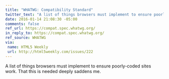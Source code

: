 ```yaml
---
title: "WHATWG: Compatibility Standard"
twitter_text: "A list of things browsers must implement to ensure poorly-coded sites work. That this is needed deeply saddens me."
date: 2016-01-14 21:08:30 -05:00
comments: false
ref_url: https://compat.spec.whatwg.org/
in_reply_to: https://compat.spec.whatwg.org/
ref_source: WHATWG
via:
 name: HTML5 Weekly
 url: http://html5weekly.com/issues/222
---
```


A list of things browsers must implement to ensure poorly-coded sites work. That this is needed deeply saddens me.